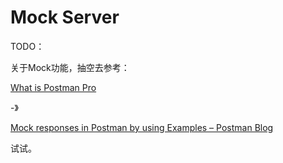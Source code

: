 # Mock Server

TODO：

关于Mock功能，抽空去参考：

[What is Postman Pro](https://www.getpostman.com/docs/pro/what_is_pro)

-》

[Mock responses in Postman by using Examples – Postman Blog](http://blog.getpostman.com/2017/05/17/mock-responses-in-postman-by-using-examples/)

试试。